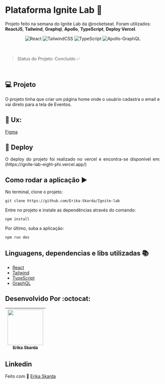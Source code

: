 # Plataforma Ignite Lab :rocket:

Projeto feito na semana do Ignite Lab da @rocketseat.
 Foram utilizados:  **ReactJS**,  **Tailwind**,  **Graphql**,  **Apollo**,  **TypeScript**,  **Deploy Vercel**.

<div align="center">
 <img alt="React" src="https://img.shields.io/badge/react-%2320232a.svg?style=for-the-badge&logo=react&logoColor=%2361DAFB"/>
 <img alt="TailwindCSS" src="https://img.shields.io/badge/tailwindcss-%2338B2AC.svg?style=for-the-badge&logo=tailwind-css&logoColor=white"/>
 <img alt="TypeScript" src="https://img.shields.io/badge/typescript-%23007ACC.svg?style=for-the-badge&logo=typescript&logoColor=white"/>
  <img alt="Apollo-GraphQL" src="https://img.shields.io/badge/-ApolloGraphQL-311C87?style=for-the-badge&logo=apollo-graphql"/>
</div>
</br>
<!-- <div align="center">
    <img alt="move.it" title="move.it" src="https://repository-images.githubusercontent.com/359263816/763c0a80-a07b-11eb-8c1e-753efb2f253a" />
</div> -->
</br>   

> Status do Projeto: Concluído  ✅
 
</br>   


## 💻 Projeto

 O projeto tinha que criar um página home onde o usuário cadastra o email e vai direto para a tela de Eventos.

## 🎨 Ux:

[Figma](https://www.figma.com/file/o8TaUd9ACB26V8i8ejHRk7/Plataforma-de-evento---Ignite-Lab-(Community)-(Community)?node-id=24%3A2) 

## 🎊 Deploy

<p align="justify">
  O deploy do projeto foi realizado no vercel e encontra-se disponível em: (https://ignite-lab-eight-phi.vercel.app/)
</p>

## Como rodar a aplicação :arrow_forward:

No terminal, clone o projeto: 

```
git clone https://github.com/Erika-Skarda/Ignite-lab
```
Entre no projeto e instale as dependências através do comando:
```
npm install
```
Por último, suba a aplicação: 
```
npm run dev
```

## Linguagens, dependencias e libs utilizadas :books:

- [React](https://reactjs.org)
- [Tailwind](https://tailwindcss.com/)
- [TypeScript](https://www.typescriptlang.org/)
- [GraphQL](https://graphql.org/)

## Desenvolvido Por :octocat:

| [<img src="https://avatars1.githubusercontent.com/u/60902843?s=400&u=fca9219fa3416ab4b849077b9248f71d44133283&v=4" width=115><br><sub>Erika Skarda</sub>](https://www.linkedin.com/in/erika-skarda/) | 
| :---: |


## Linkedin
  <p>    
    Feito com 💜 <a href="https://www.linkedin.com/in/erika-skarda/" target="_blank">Erika Skarda</a>
  </p>

